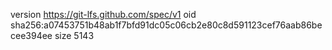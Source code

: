 version https://git-lfs.github.com/spec/v1
oid sha256:a07453751b48ab1f7bfd91dc05c06cb2e80c8d591123cef76aab86becee394ee
size 5143
